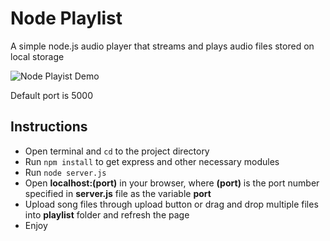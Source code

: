 # Node Playlist

A simple node.js audio player that streams and plays audio files stored on local storage

![Node Playist Demo](node-playlist-demo.gif "Node Playlist demo")

Default port is 5000

## Instructions
  * Open terminal and `cd` to the project directory
  * Run `npm install` to get express and other necessary modules
  * Run `node server.js`
  * Open **localhost:(port)** in your browser, where **(port)** is the port number specified in **server.js** file as the variable **port**
  * Upload song files through upload button or drag and drop multiple files into **playlist** folder and refresh the page
  * Enjoy
  
